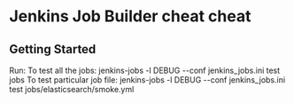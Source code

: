 # Jenkins Job Builder cheat cheat

## Getting Started

Run:
To test all the jobs: jenkins-jobs -l DEBUG --conf jenkins_jobs.ini test jobs
To test particular job file: jenkins-jobs -l DEBUG --conf jenkins_jobs.ini test jobs/elasticsearch/smoke.yml
